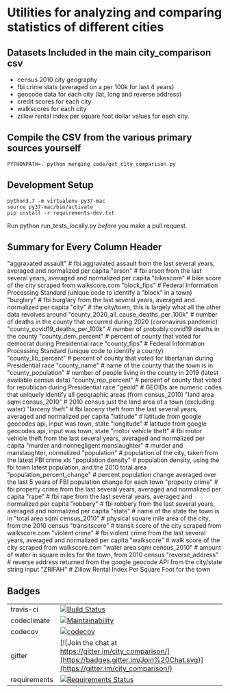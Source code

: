 # Utilities for analyzing and comparing statistics of different cities

## Datasets Included in the main city_comparison csv

- census 2010 city geography
- fbi crime stats (averaged on a per 100k for last 4 years)
- geocode data for each city (lat, long and reverse address)
- credit scores for each city
- walkscores for each city
- zillow rental index per square foot dollar values for each city.

## Compile the CSV from the various primary sources yourself
```
PYTHONPATH=. python merging_code/get_city_comparison.py
```

## Development Setup

```
python3.7 -m virtualenv py37-mac
source py37-mac/bin/activate
pip install -r requirements-dev.txt
```

Run python run_tests_locally.py _before_ you make a pull request.

## Summary for Every Column Header

"aggravated assault"                     # fbi aggravated assault from the last several years, averaged and normalized per capita
"arson"                                  # fbi arson from the last several years, averaged and normalized per capita
"bikescore"                              # bike score of the city scraped from walkscore.com
"block_fips"                             # Federal Information Processing Standard (unique code to identify a "block" in a town)
"burglary"                               # fbi burglary from the last several years, averaged and normalized per capita
"city"                                   # the city/town, this is largely what all the other data revolves around
"county_2020_all_cause_deaths_per_100k"  # number of deaths in the county that occurred during 2020 (coronavirus pandemic)
"county_covid19_deaths_per_100k"         # number of probably covid19 deaths in the county
"county_dem_percent"                     # percent of county that voted for democrat during Presidential race
"county_fips"                            # Federal Information Processing Standard (unique code to identify a county)
"county_lib_percent"                     # percent of county that voted for libertarian during Presidential race
"county_name"                            # name of the county that the town is in
"county_population"                      # number of people living in the county in 2019 (latest available census data)
"county_rep_percent"                     # percent of county that voted for republican during Presidential race
"geoid"                                  # GEOIDs are numeric codes that uniquely identify all geographic areas (from census_2010)
"land area sqmi census_2010"             # 2010 census just the land area of a town (excluding water)
"larceny theft"                          # fbi larceny theft from the last several years, averaged and normalized per capita
"latitude"                               # latitude from google geocodes api, input was town, state
"longitude"                              # latitude from google geocodes api, input was town, state
"motor vehicle theft"                    # fbi motor vehicle theft from the last several years, averaged and normalized per capita
"murder and nonnegligent manslaughter"   # murder and manslaughter, normalized
"population"                             # population of the city, taken from the latest FBI crime xls
"population density"                     # population density, using the fbi town latest population, and the 2010 total area
"population_percent_change"              # percent population change averaged over the last 5 years of FBI population change for each town
"property crime"                         # fbi property crime from the last several years, averaged and normalized per capita
"rape"                                   # fbi rape from the last several years, averaged and normalized per capita
"robbery"                                # fbi robbery from the last several years, averaged and normalized per capita
"state"                                  # name of the state the town is in
"total area sqmi census_2010"            # physical square mile area of the city, from the 2010 census
"transitscore"                           # transit score of the city scraped from walkscore.com
"violent crime"                          # fbi violent crime from the last several years, averaged and normalized per capita
"walkscore"                              # walk score of the city scraped from walkscore.com
"water area sqmi census_2010"            # amount of water in square miles for the town, from 2010 census
"reverse_address"                        # reverse address returned from the google geocode API from the city/state string input
"ZRIFAH"                                 # Zillow Rental Index Per Square Foot for the town

## Badges

|||
| ------ | ------ |
| travis-ci | [![Build Status](https://travis-ci.org/JohnTheodore/city_comparison.svg?branch=master)](https://travis-ci.org/JohnTheodore/city_comparison) |
|codeclimate|[![Maintainability](https://api.codeclimate.com/v1/badges/197b6ac7279063135428/maintainability)](https://codeclimate.com/github/JohnTheodore/city_comparison/maintainability)|
|codecov|[![codecov](https://codecov.io/gh/JohnTheodore/city_comparison/branch/master/graph/badge.svg)](https://codecov.io/gh/JohnTheodore/city_comparison)|
|gitter|[![Join the chat at https://gitter.im/city_comparison/](https://badges.gitter.im/Join%20Chat.svg)](https://gitter.im/city_comparison/)|
|requirements|[![Requirements Status](https://requires.io/github/JohnTheodore/city_comparison/requirements.svg?branch=master)](https://requires.io/github/JohnTheodore/city_comparison/requirements/?branch=master)|
